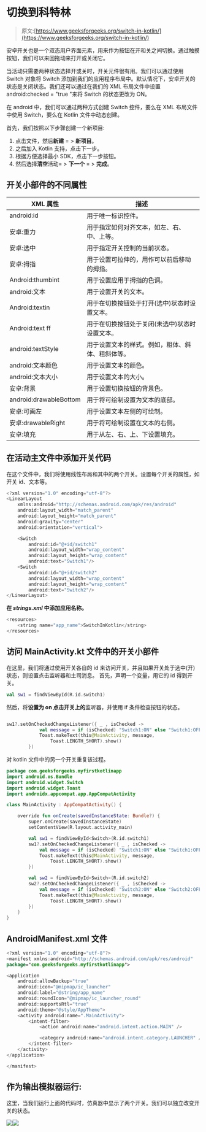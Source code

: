 # 切换到科特林

> 原文:[https://www.geeksforgeeks.org/switch-in-kotlin/](https://www.geeksforgeeks.org/switch-in-kotlin/)

安卓开关也是一个双态用户界面元素，用来作为按钮在开和关之间切换。通过触摸按钮，我们可以来回拖动来打开或关闭它。

当活动只需要两种状态选择开或关时，开关元件很有用。我们可以通过使用 Switch 对象将 Switch 添加到我们的应用程序布局中。默认情况下，安卓开关的状态是关闭状态。我们还可以通过在我们的 XML 布局文件中设置 android:checked = "true "来将 Switch 的状态更改为 ON。

在 android 中，我们可以通过两种方式创建 Switch 控件，要么在 XML 布局文件中使用 Switch，要么在 Kotlin 文件中动态创建。

首先，我们按照以下步骤创建一个新项目:

1.  点击文件，然后**新建** = > **新项目**。
2.  之后加入 Kotlin 支持，点击下一步。
3.  根据方便选择最小 SDK，点击下一步按钮。
4.  然后选择**清空**活动= > **下一个** = > **完成**。

## 开关小部件的不同属性

| XML 属性 | 描述 |
| --- | --- |
| android:id | 用于唯一标识控件。 |
| 安卓:重力 | 用于指定如何对齐文本，如左、右、中、上等。 |
| 安卓:选中 | 用于指定开关控制的当前状态。 |
| 安卓:拇指 | 用于设置可拉伸的，用作可以前后移动的拇指。 |
| Android:thumbint | 用于设置应用于拇指的色调。 |
| android:文本 | 用于设置开关的文本。 |
| Android:textin | 用于在切换按钮处于打开(选中)状态时设置文本。 |
| Android:text ff | 用于在切换按钮处于关闭(未选中)状态时设置文本。 |
| android:textStyle | 用于设置文本的样式。例如，粗体、斜体、粗斜体等。 |
| android:文本颜色 | 用于设置文本的颜色。 |
| android:文本大小 | 用于设置文本的大小。 |
| 安卓:背景 | 用于设置切换按钮的背景色。 |
| android:drawableBottom | 用于将可绘制设置为文本的底部。 |
| 安卓:可画左 | 用于设置文本左侧的可绘制。 |
| 安卓:drawableRight | 用于将可绘制设置在文本的右侧。 |
| 安卓:填充 | 用于从左、右、上、下设置填充。 |

## 在活动主文件中添加开关代码

在这个文件中，我们将使用线性布局和其中的两个开关。设置每个开关的属性，如开关 id、文本等。

```kt
<?xml version="1.0" encoding="utf-8"?>
<LinearLayout
    xmlns:android="http://schemas.android.com/apk/res/android"
    android:layout_width="match_parent"
    android:layout_height="match_parent"
    android:gravity="center"
    android:orientation="vertical">

    <Switch
        android:id="@+id/switch1"
        android:layout_width="wrap_content"
        android:layout_height="wrap_content"
        android:text="Switch1"/>
    <Switch
        android:id="@+id/switch2"
        android:layout_width="wrap_content"
        android:layout_height="wrap_content"
        android:text="Switch2"/>
</LinearLayout>
```

**在 *strings.xml* 中添加应用名称。**

```kt
<resources>
    <string name="app_name">SwitchInKotlin</string>
</resources>
```

## 访问 MainActivity.kt 文件中的开关小部件

在这里，我们将通过使用开关各自的 id 来访问开关，并且如果开关处于选中(开)状态，则设置点击监听器和土司消息。
首先，声明一个变量，用它的 id 得到开关。

```kt
val sw1 = findViewById(R.id.switch1)
```

然后，将**设置为 on 点击开关上的**监听器，并使用 if 条件检查按钮的状态。

```kt

sw1?.setOnCheckedChangeListener({ _ , isChecked ->
            val message = if (isChecked) "Switch1:ON" else "Switch1:OFF"
            Toast.makeText(this@MainActivity, message,
                Toast.LENGTH_SHORT).show()
        })

```

对 kotlin 文件中的另一个开关重复该过程。

```kt
package com.geeksforgeeks.myfirstkotlinapp
import android.os.Bundle
import android.widget.Switch
import android.widget.Toast
import androidx.appcompat.app.AppCompatActivity

class MainActivity : AppCompatActivity() {

    override fun onCreate(savedInstanceState: Bundle?) {
        super.onCreate(savedInstanceState)
        setContentView(R.layout.activity_main)

        val sw1 = findViewById<Switch>(R.id.switch1)
        sw1?.setOnCheckedChangeListener({ _ , isChecked ->
            val message = if (isChecked) "Switch1:ON" else "Switch1:OFF"
            Toast.makeText(this@MainActivity, message,
                Toast.LENGTH_SHORT).show()
        })

        val sw2 = findViewById<Switch>(R.id.switch2)
        sw2?.setOnCheckedChangeListener({ _ , isChecked ->
            val message = if (isChecked) "Switch2:ON" else "Switch2:OFF"
            Toast.makeText(this@MainActivity, message,
                Toast.LENGTH_SHORT).show()
        })
    }
}
```

## AndroidManifest.xml 文件

```kt
<?xml version="1.0" encoding="utf-8"?>
<manifest xmlns:android="http://schemas.android.com/apk/res/android"
package="com.geeksforgeeks.myfirstkotlinapp">

<application
    android:allowBackup="true"
    android:icon="@mipmap/ic_launcher"
    android:label="@string/app_name"
    android:roundIcon="@mipmap/ic_launcher_round"
    android:supportsRtl="true"
    android:theme="@style/AppTheme">
    <activity android:name=".MainActivity">
        <intent-filter>
            <action android:name="android.intent.action.MAIN" />

            <category android:name="android.intent.category.LAUNCHER" />
        </intent-filter>
    </activity>
</application>

</manifest>
```

## 作为输出模拟器运行:

这里，当我们运行上面的代码时，仿真器中显示了两个开关。我们可以独立改变开关的状态。

![](img/565bc50e68119ea1a0080488cab3fcc1.png)![](img/ec491fd380f1863f3faac021bf8685be.png)